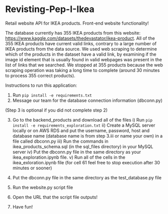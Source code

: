 # Revisting-Pep-I-Ikea

Retail website API for IKEA products. Front-end website functionality!

The database currently has 355 IKEA products from this website: https://www.kaggle.com/datasets/thedevastator/ikea-product. All of the 355 IKEA products have current valid links, contrary to a large number of IKEA products from the data source. We used web scraping to determine which of the products in the dataset have a valid link, by examining if the image id element that is usually found in valid webpages was present in the list of links that we searched. We stopped at 355 products because the web scraping operation was taking a long time to complete (around 30 minutes to process 355 correct products).

Instructions to run this application:

1) Run `pip install -e requirements.txt`
2) Message our team for the database connection information (dbconn.py)

(Step 3 is optional if you did not complete step 2)

3) Go to the backend_products and download all of the files
    i) Run `pip install -e requirements_exploration.txt`
    ii) Create a MySQL server locally or on AWS RDS and put the username, password, host and database name (database name is from step 3.iii or name your own) in a file called dbconn.py
    iii) Run the commands in ikea_products_schema.sql (in the sql_files directory) in your MySQL server
    iv) Put the dbconn.py file in the same directory as your ikea_exploration.ipynb file.
    v) Run all of the cells in the ikea_exloration.ipynb file (for cell 61 feel free to stop execution after 30 minutes or sooner)


4) Put the dbconn.py file in the same directory as the test_database.py file
5) Run the website.py script file
6) Open the URL that the script file outputs!
7) Have fun!
